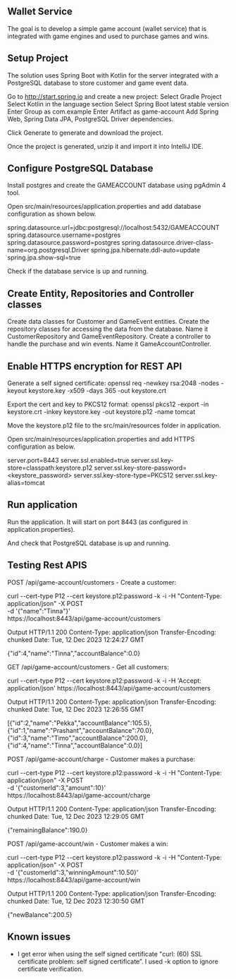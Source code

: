 ## Wallet Service

The goal is to develop a simple game account (wallet service) that is integrated with game engines and used to purchase games and wins.

## Setup Project

The solution uses Spring Boot with Kotlin for the server integrated with a PostgreSQL database to store customer and game event data.

Go to http://start.spring.io and create a new project:
Select Gradle Project
Select Kotlin in the language section
Select Spring Boot latest stable version
Enter Group as com.example
Enter Artifact as game-account
Add Spring Web, Spring Data JPA, PostgreSQL Driver
 dependencies.

Click Generate to generate and download the project.

Once the project is generated, unzip it and import it into IntelliJ IDE.

## Configure PostgreSQL Database

Install postgres and create the GAMEACCOUNT database using pgAdmin 4 tool.

Open src/main/resources/application.properties and add database configuration as shown below.

spring.datasource.url=jdbc:postgresql://localhost:5432/GAMEACCOUNT
spring.datasource.username=postgres
spring.datasource.password=postgres
spring.datasource.driver-class-name=org.postgresql.Driver
spring.jpa.hibernate.ddl-auto=update
spring.jpa.show-sql=true

Check if the database service is up and running.

## Create Entity, Repositories and Controller classes

Create data classes for Customer and GameEvent entities.
Create the repository classes for accessing the data from the database. Name it CustomerRepository and GameEventRepository.
Create a controller to handle the purchase and win events. Name it GameAccountController.

## Enable HTTPS encryption for REST API

Generate a self signed certificate:
openssl req -newkey rsa:2048 -nodes -keyout keystore.key -x509 -days 365 -out keystore.crt

Export the cert and key to PKCS12 format:
openssl pkcs12 -export -in keystore.crt -inkey keystore.key -out keystore.p12 -name tomcat

Move the keystore.p12 file to the src/main/resources folder in application.

Open src/main/resources/application.properties and add HTTPS configuration as below.

server.port=8443
server.ssl.enabled=true
server.ssl.key-store=classpath:keystore.p12
server.ssl.key-store-password=<keystore_password>
server.ssl.key-store-type=PKCS12
server.ssl.key-alias=tomcat

## Run application

Run the application. It will start on port 8443 (as configured in application.properties).

And check that PostgreSQL database is up and running.

## Testing Rest APIS

POST /api/game-account/customers - Create a customer:

curl --cert-type P12 --cert keystore.p12:password -k -i -H "Content-Type: application/json" -X POST \
-d '{"name":"Tinna"}' \
https://localhost:8443/api/game-account/customers

Output
HTTP/1.1 200 
Content-Type: application/json
Transfer-Encoding: chunked
Date: Tue, 12 Dec 2023 12:24:27 GMT

{"id":4,"name":"Tinna","accountBalance":0.0}

GET /api/game-account/customers - Get all customers:

curl --cert-type P12 --cert keystore.p12:password -k -i -H 'Accept: application/json' https://localhost:8443/api/game-account/customers

Output
HTTP/1.1 200 
Content-Type: application/json
Transfer-Encoding: chunked
Date: Tue, 12 Dec 2023 12:26:55 GMT

[{"id":2,"name":"Pekka","accountBalance":105.5},{"id":1,"name":"Prashant","accountBalance":70.0},{"id":3,"name":"Timo","accountBalance":200.0},{"id":4,"name":"Tinna","accountBalance":0.0}]

POST /api/game-account/charge - Customer makes a purchase:

curl --cert-type P12 --cert keystore.p12:password -k -i -H "Content-Type: application/json" -X POST \
-d '{"customerId":3,"amount":10}' \
https://localhost:8443/api/game-account/charge

Output
HTTP/1.1 200 
Content-Type: application/json
Transfer-Encoding: chunked
Date: Tue, 12 Dec 2023 12:29:05 GMT

{"remainingBalance":190.0}

POST /api/game-account/win - Customer makes a win:

curl --cert-type P12 --cert keystore.p12:password -k -i -H "Content-Type: application/json" -X POST \
-d '{"customerId":3,"winningAmount":10.50}' \
https://localhost:8443/api/game-account/win

Output
HTTP/1.1 200 
Content-Type: application/json
Transfer-Encoding: chunked
Date: Tue, 12 Dec 2023 12:30:50 GMT

{"newBalance":200.5}


## Known issues
- I get error when using the self signed certificate "curl: (60) SSL certificate problem: self signed certificate”. I used -k option to ignore certificate verification.










